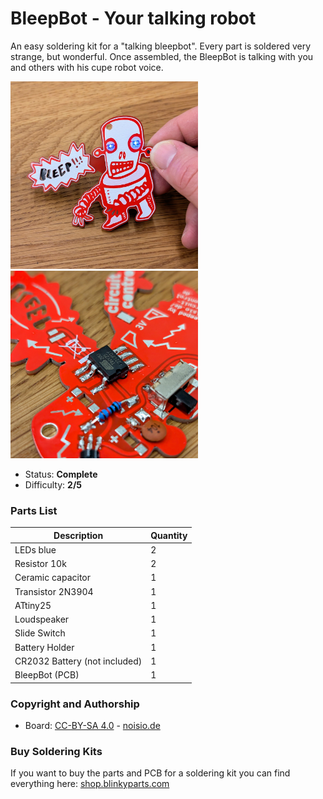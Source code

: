 # BleepBot - Your talking robot

An easy soldering kit for a "talking bleepbot". Every part is soldered very strange, but wonderful. Once assembled, the BleepBot is talking with you and others with his cupe robot voice.

<img src="manual/images/thumbnail.jpg" width=300px alt="BleepBot"> <img src="manual/images/PXL_20241210_173740305-EDIT.jpg" width=300px alt="BleepBot">

- Status: **Complete**
- Difficulty: **2/5**

### Parts List

| Description                   | Quantity |
|-------------------------------|----------|
| LEDs blue                     |     2    |
| Resistor 10k                  |     2    |
| Ceramic capacitor             |     1    |
| Transistor 2N3904             |     1    |
| ATtiny25                      |     1    |
| Loudspeaker                   |     1    |
| Slide Switch                  |     1    |
| Battery Holder                |     1    |
| CR2032 Battery (not included) |     1    |
| BleepBot (PCB)				|     1    |

### Copyright and Authorship

- Board: [CC-BY-SA 4.0](https://creativecommons.org/licenses/by-sa/4.0/) - [noisio.de](https://www.noisio.de)


### Buy Soldering Kits
If you want to buy the parts and PCB for a soldering kit you can find everything here: [shop.blinkyparts.com](https://shop.blinkyparts.com/)
